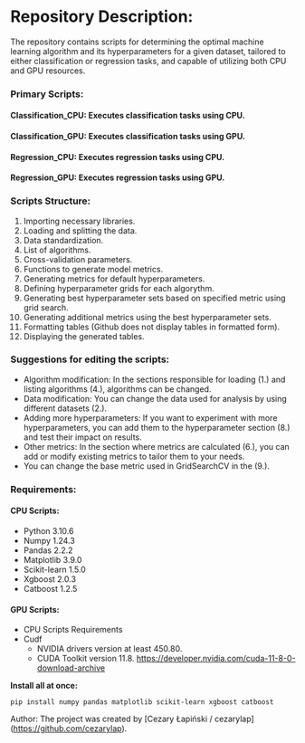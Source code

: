 # Repository Description:

The repository contains scripts for determining the optimal machine learning algorithm and its hyperparameters for a given dataset, tailored to either classification or regression tasks, and capable of utilizing both CPU and GPU resources.

### Primary Scripts:
#### Classification_CPU: Executes classification tasks using CPU.
#### Classification_GPU: Executes classification tasks using GPU.
#### Regression_CPU: Executes regression tasks using CPU.
#### Regression_GPU: Executes regression tasks using GPU.

### Scripts Structure:
1. Importing necessary libraries.
2. Loading and splitting the data.
3. Data standardization.
4. List of algorithms.
5. Cross-validation parameters.
6. Functions to generate model metrics.
7. Generating metrics for default hyperparameters.
8. Defining hyperparameter grids for each algorythm.
9. Generating best hyperparameter sets based on specified metric using grid search.
10. Generating additional metrics using the best hyperparameter sets.
11. Formatting tables (Github does not display tables in formatted form).
12. Displaying the generated tables.

### Suggestions for editing the scripts:
* Algorithm modification: In the sections responsible for loading (1.) and listing algorithms (4.), algorithms can be changed.
* Data modification: You can change the data used for analysis by using different datasets (2.).
* Adding more hyperparameters: If you want to experiment with more hyperparameters, you can add them to the hyperparameter section (8.) and test their impact on results.
* Other metrics: In the section where metrics are calculated (6.), you can add or modify existing metrics to tailor them to your needs.
* You can change the base metric used in GridSearchCV in the (9.).

### **Requirements:**
#### CPU Scripts:
* Python 3.10.6
* Numpy 1.24.3
* Pandas 2.2.2
* Matplotlib 3.9.0
* Scikit-learn 1.5.0
* Xgboost 2.0.3
* Catboost 1.2.5
#### GPU Scripts:
* CPU Scripts Requirements
* Cudf
  * NVIDIA drivers version at least 450.80.
  * CUDA Toolkit version 11.8.  https://developer.nvidia.com/cuda-11-8-0-download-archive

**Install all at once:**
```
pip install numpy pandas matplotlib scikit-learn xgboost catboost
```

Author:
The project was created by [Cezary Łapiński / cezarylap] (https://github.com/cezarylap).


